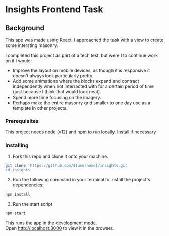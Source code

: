 # Insights Frontend Task
## Background

This app was made using React. I approached the task with a view to create some intersting masonry. 

I completed this project as part of a tech test, but were I to continue work on it I would:
  - Improve the layout on  mobile devices, as though it is responsive it doesn't always look particularly pretty. 
  - Add some animations where the blocks expand and contract independently when not interracted with for a certain period of time (just because I think that would look neat).
  - Spend more time focusing on the imagery.
  - Perhaps make the entire masonry grid smaller to one day use as a template in other projects. 


### Prerequisites
This project needs [node](https://nodejs.org/en/) (v12) and [npm](https://www.npmjs.com/get-npm) to run locally. Install if necessary

### Installing
1. Fork this repo and clone it onto your machine.
```bash
git clone 'https://github.com/${username}/insights.git
cd insights
```
2. Run the following command in your terminal to install the project's dependencies:
```bash
npm install
```
3. Run the start script
```bash
npm start
```
This runs the app in the development mode.<br />
Open [http://localhost:3000](http://localhost:3000) to view it in the browser.
